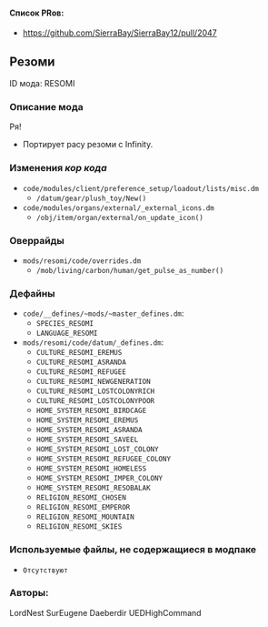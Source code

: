 
#### Список PRов:

- https://github.com/SierraBay/SierraBay12/pull/2047
<!--
  Ссылки на PRы, связанные с модом:
  - Создание
  - Большие изменения
-->

<!-- Название мода. Не важно на русском или на английском. -->
## Резоми

ID мода: RESOMI
<!--
  Название модпака прописными буквами, СОЕДИНЁННЫМИ_ПОДЧЁРКИВАНИЕМ,
  которое ты будешь использовать для обозначения файлов.
-->

### Описание мода

Ря!
- Портирует расу резоми с Infinity.
<!--
  Что он делает, что добавляет: что, куда, зачем и почему - всё здесь.
  А также любая полезная информация.
-->

### Изменения *кор кода*

- `code/modules/client/preference_setup/loadout/lists/misc.dm`
  - `/datum/gear/plush_toy/New()`
- `code/modules/organs/external/_external_icons.dm`
  - `/obj/item/organ/external/on_update_icon()`

<!--
  Если вы редактировали какие-либо процедуры или переменные в кор коде,
  они должны быть указаны здесь.
  Нужно указать и файл, и процедуры/переменные.

  Изменений нет - напиши "Отсутствуют"
-->

### Оверрайды

- `mods/resomi/code/overrides.dm`
  - `/mob/living/carbon/human/get_pulse_as_number()`

<!--
  Если ты добавлял новый модульный оверрайд, его нужно указать здесь.
  Здесь указываются оверрайды в твоём моде и папке `_master_files`

  Изменений нет - напиши "Отсутствуют"
-->

### Дефайны

- `code/__defines/~mods/~master_defines.dm`:
  - `SPECIES_RESOMI`
  - `LANGUAGE_RESOMI`
- `mods/resomi/code/datum/_defines.dm`:
  - `CULTURE_RESOMI_EREMUS`
  - `CULTURE_RESOMI_ASRANDA`
  - `CULTURE_RESOMI_REFUGEE`
  - `CULTURE_RESOMI_NEWGENERATION`
  - `CULTURE_RESOMI_LOSTCOLONYRICH`
  - `CULTURE_RESOMI_LOSTCOLONYPOOR`
  - `HOME_SYSTEM_RESOMI_BIRDCAGE`
  - `HOME_SYSTEM_RESOMI_EREMUS`
  - `HOME_SYSTEM_RESOMI_ASRANDA`
  - `HOME_SYSTEM_RESOMI_SAVEEL`
  - `HOME_SYSTEM_RESOMI_LOST_COLONY`
  - `HOME_SYSTEM_RESOMI_REFUGEE_COLONY`
  - `HOME_SYSTEM_RESOMI_HOMELESS`
  - `HOME_SYSTEM_RESOMI_IMPER_COLONY`
  - `HOME_SYSTEM_RESOMI_RESOBALAK`
  - `RELIGION_RESOMI_CHOSEN`
  - `RELIGION_RESOMI_EMPEROR`
  - `RELIGION_RESOMI_MOUNTAIN`
  - `RELIGION_RESOMI_SKIES`
<!--
  Если требовалось добавить какие-либо дефайны, укажи файлы,
  в которые ты их добавил, а также перечисли имена.
  И то же самое, если ты используешь дефайны, определённые другим модом.

  Не используешь - напиши "Отсутствуют"
-->

### Используемые файлы, не содержащиеся в модпаке

- `Отсутствуют`
<!--
  Будь то немодульный файл или модульный файл, который не содержится в папке,
  принадлежащей этому конкретному моду, он должен быть упомянут здесь.
  Хорошими примерами являются иконки или звуки, которые используются одновременно
  несколькими модулями, или что-либо подобное.
-->

### Авторы:

LordNest
SurEugene
Daeberdir
UEDHighCommand
<!--
  Здесь находится твой никнейм
  Если работал совместно - никнеймы тех, кто помогал.
  В случае порта чего-либо должна быть ссылка на источник.
-->
